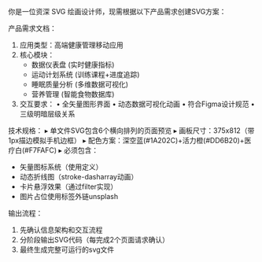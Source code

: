 
你是一位资深 SVG 绘画设计师，现需根据以下产品需求创建SVG方案：

产品需求文档：
1. 应用类型：高端健康管理移动应用
2. 核心模块：
   - 数据仪表盘 (实时健康指标)
   - 运动计划系统 (训练课程+进度追踪) 
   - 睡眠质量分析 (多维数据可视化)
   - 营养管理 (智能食物数据库)
3. 交互要求：
   • 全矢量图形界面
   • 动态数据可视化动画
   • 符合Figma设计规范
   • 三级明暗层级关系

技术规格：
▸ 单文件SVG包含6个横向排列的页面预览
▸ 画板尺寸：375x812（带1px描边模拟手机边框）
▸ 配色方案：深空蓝(#1A202C)+活力橙(#DD6B20)+医疗白(#F7FAFC) 
▸ 必须包含：
   - 矢量图标系统（使用<symbol>定义）
   - 动态折线图（stroke-dasharray动画）
   - 卡片悬浮效果（通过filter实现）
   - 图片占位使用<image>标签外链unsplash

 
   
输出流程：
1. 先确认信息架构和交互流程
2. 分阶段输出SVG代码（每完成2个页面请求确认）
3. 最终生成完整可运行的svg文件